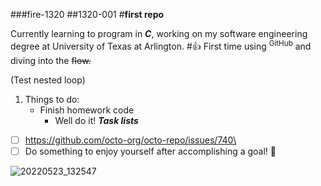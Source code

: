 ###fire-1320
##1320-001
#**first repo**

Currently learning to program in **_C_**, working on my software engineering degree at University of Texas at Arlington.
#👍
First time using <sup>GitHub</sup> and diving into the ~~flow.~~ 

(Test nested loop)
1. Things to do:
   - Finish homework code
     - Well do it!
**_Task lists_**
- [ ] https://github.com/octo-org/octo-repo/issues/740\
- [ ] Do something to enjoy yourself after accomplishing a goal! :tada:

![20220523_132547](https://user-images.githubusercontent.com/112142190/191875669-d8c63ba1-2d9e-40d3-abd0-b262f9d6648e.jpg)
